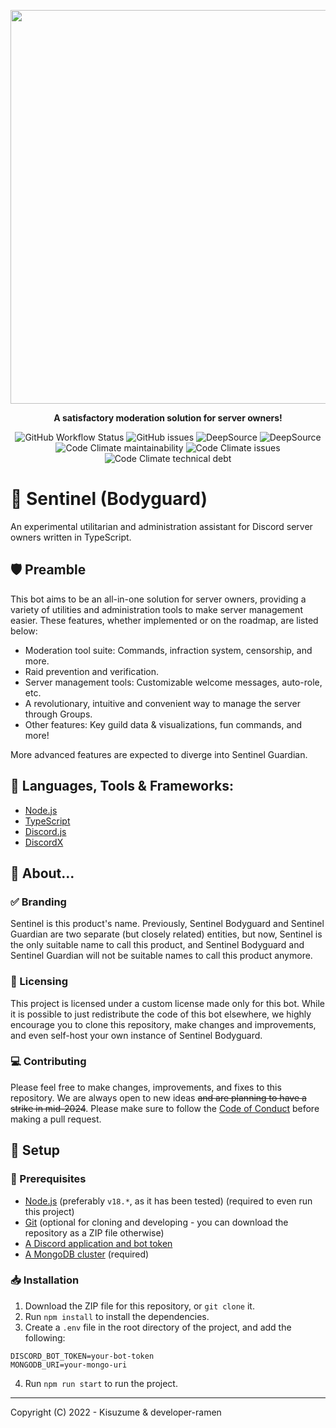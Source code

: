 <div>
  <p align="center">
      <img src="https://i.imgur.com/onuSpJZ.png" width="630"/>
  <p align="center">
    <b> A satisfactory moderation solution for server owners! </b>
  </p>
</div>

<p align="center">
<img alt="GitHub Workflow Status" src="https://img.shields.io/github/actions/workflow/status/out-post/sentinel/node.js.build.yml?logo=github&style=flat-square">
<img alt="GitHub issues" src="https://img.shields.io/github/issues/out-post/sentinel?logo=github&style=flat-square">

<img alt="DeepSource" title="DeepSource" src="https://deepsource.io/gh/out-post/sentinel.svg/?label=active+issues&show_trend=true&token=5QX3JPBP9sBcihXWIGbKZVD8"/>
<img alt="DeepSource" title="DeepSource" src="https://deepsource.io/gh/out-post/sentinel.svg/?label=resolved+issues&show_trend=true&token=5QX3JPBP9sBcihXWIGbKZVD8"/>

<img alt="Code Climate maintainability" src="https://img.shields.io/codeclimate/maintainability/out-post/sentinel?logo=codeclimate&style=flat-square">
<img alt="Code Climate issues" src="https://img.shields.io/codeclimate/issues/out-post/sentinel?logo=codeclimate&style=flat-square">
<img alt="Code Climate technical debt" src="https://img.shields.io/codeclimate/tech-debt/out-post/sentinel?logo=codeclimate&style=flat-square">
</p>

# 📖 Sentinel (Bodyguard)

An experimental utilitarian and administration assistant for Discord server owners written in TypeScript.

## 🛡 Preamble

This bot aims to be an all-in-one solution for server owners, providing a variety of utilities and administration tools
to make server management easier. These features, whether implemented or on the roadmap, are listed below:

- Moderation tool suite: Commands, infraction system, censorship, and more.
- Raid prevention and verification.
- Server management tools: Customizable welcome messages, auto-role, etc.
- A revolutionary, intuitive and convenient way to manage the server through Groups.
- Other features: Key guild data & visualizations, fun commands, and more!

More advanced features are expected to diverge into Sentinel Guardian.

## 🔧 Languages, Tools & Frameworks:

- [Node.js](https://nodejs.org/en/)
- [TypeScript](https://www.typescriptlang.org/)
- [Discord.js](https://discord.js.org/#/)
- [DiscordX](https://discordx.js.org/)

## 🤔 About...

### ✅ Branding

Sentinel is this product's name. Previously, Sentinel Bodyguard and Sentinel Guardian are two separate (but closely
related) entities, but now, Sentinel is the only suitable name to call this product, and Sentinel Bodyguard and Sentinel
Guardian will not be suitable names to call this product anymore.

### 🪪 Licensing

This project is licensed under a custom license made only for this bot. While it is possible to just redistribute the
code of this bot elsewhere, we highly encourage you to clone this repository, make changes and improvements, and even self-host
your own instance of Sentinel Bodyguard.

### 💻 Contributing

Please feel free to make changes, improvements, and fixes to this repository. We are always open to new ideas ~~and are
planning to have a strike in mid-2024~~. Please make sure to follow the [Code of Conduct](CODE-OF-CONDUCT.md) before
making a pull request.

## 🧮 Setup

### 📲 Prerequisites

- [Node.js](https://nodejs.org/en/) (preferably `v18.*`, as it has been tested) (required to even run this project)
- [Git](https://git-scm.com/downloads) (optional for cloning and developing - you can download the repository as a ZIP
  file otherwise)
- [A Discord application and bot token](https://discordjs.guide/preparations/setting-up-a-bot-application.html#creating-your-bot)
- [A MongoDB cluster](https://www.mongodb.com/) (required)

### 📥 Installation

1. Download the ZIP file for this repository, or `git clone` it.
2. Run `npm install` to install the dependencies.
3. Create a `.env` file in the root directory of the project, and add the following:

```env
DISCORD_BOT_TOKEN=your-bot-token
MONGODB_URI=your-mongo-uri
```

4. Run `npm run start` to run the project.

---

Copyright (C) 2022 - Kisuzume & developer-ramen
